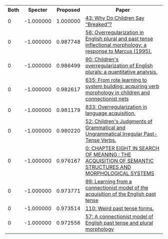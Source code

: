 <html><table><tr>
<th>Both</th>
<th>Specter</th>
<th>Proposed</th>
<th>Paper</th>
</tr>
<tr>
<td>0</td>
<td>-1.000000</td>
<td>1.000000</td>
<td><a href="https://www.semanticscholar.org/paper/8e489e1797fa89a80e5d9115909d1bf7a47ce933">43: Why Do Children Say “Breaked”?</a></td>
</tr>
<tr>
<td>0</td>
<td>-1.000000</td>
<td>0.987748</td>
<td><a href="https://www.semanticscholar.org/paper/69e368db22d928e95fd2654e152ce23bbf1ce8a3">56: Overregularization in English plural and past tense inflectional morphology: a response to Marcus (1995).</a></td>
</tr>
<tr>
<td>0</td>
<td>-1.000000</td>
<td>0.986499</td>
<td><a href="https://www.semanticscholar.org/paper/f5098742818f9220d6f9e1c0b8b13379b1a79815">90: Children's overregularization of English plurals: a quantitative analysis.</a></td>
</tr>
<tr>
<td>0</td>
<td>-1.000000</td>
<td>0.982617</td>
<td><a href="https://www.semanticscholar.org/paper/f24970d1498624f4567915917f0a95fa0dab92a7">635: From rote learning to system building: acquiring verb morphology in children and connectionist nets</a></td>
</tr>
<tr>
<td>0</td>
<td>-1.000000</td>
<td>0.981179</td>
<td><a href="https://www.semanticscholar.org/paper/d586a5b2ba87da716847e0dc773f9b0c5af364f6">833: Overregularization in language acquisition.</a></td>
</tr>
<tr>
<td>0</td>
<td>-1.000000</td>
<td>0.980220</td>
<td><a href="https://www.semanticscholar.org/paper/4583b9dd654b87993620c6f211b67d7f1d33d38d">52: Children's Judgments of Grammatical and Ungrammatical Irregular Past-Tense Verbs.</a></td>
</tr>
<tr>
<td>0</td>
<td>-1.000000</td>
<td>0.976167</td>
<td><a href="https://www.semanticscholar.org/paper/4f3e7d156ae87c9a422af2f4a80069dfcc745a7c">0: CHAPTER EIGHT IN SEARCH OF MEANING : THE ACQUISITION OF SEMANTIC STRUCTURES AND MORPHOLOGICAL SYSTEMS</a></td>
</tr>
<tr>
<td>0</td>
<td>-1.000000</td>
<td>0.973771</td>
<td><a href="https://www.semanticscholar.org/paper/29ec934db4306e8157ab6460004606a1c4873b24">99: Learning from a connectionist model of the acquisition of the English past tense</a></td>
</tr>
<tr>
<td>0</td>
<td>-1.000000</td>
<td>0.973514</td>
<td><a href="https://www.semanticscholar.org/paper/0fea8e319e736ce81b601f8aab433599667c27b7">110: Weird past tense forms.</a></td>
</tr>
<tr>
<td>0</td>
<td>-1.000000</td>
<td>0.972556</td>
<td><a href="https://www.semanticscholar.org/paper/03900d783b9213b5a73bd5a75ad94c4b1ca75fdb">57: A connectionist model of English past tense and plural morphology</a></td>
</tr>
</table></html>
